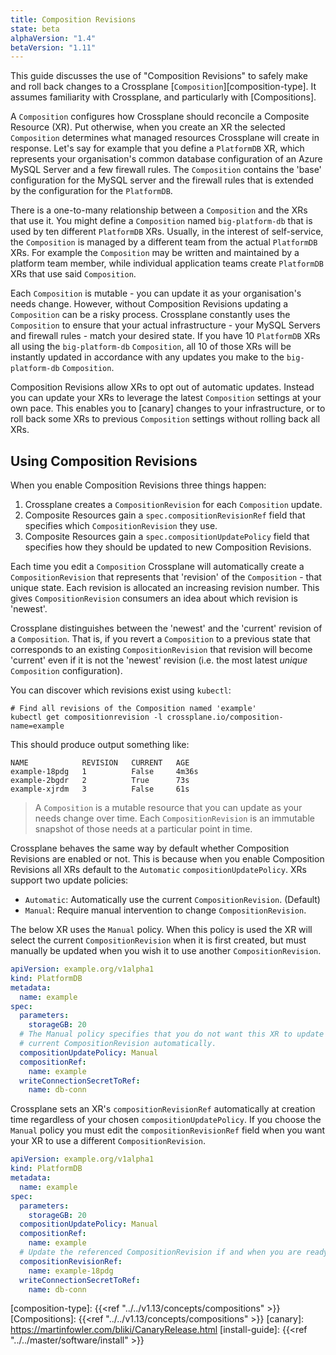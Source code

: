 ```yaml
---
title: Composition Revisions
state: beta
alphaVersion: "1.4"
betaVersion: "1.11"
---
```


This guide discusses the use of "Composition Revisions" to safely make and roll
back changes to a Crossplane [`Composition`][composition-type]. It assumes
familiarity with Crossplane, and particularly with
[Compositions].

A `Composition` configures how Crossplane should reconcile a Composite Resource
(XR). Put otherwise, when you create an XR the selected `Composition` determines
what managed resources Crossplane will create in response. Let's say for example
that you define a `PlatformDB` XR, which represents your organisation's common
database configuration of an Azure MySQL Server and a few firewall rules. The
`Composition` contains the 'base' configuration for the MySQL server and the
firewall rules that is extended by the configuration for the `PlatformDB`.

There is a one-to-many relationship between a `Composition` and the XRs that use
it. You might define a `Composition` named `big-platform-db` that is used by ten
different `PlatformDB` XRs. Usually, in the interest of self-service, the
`Composition` is managed by a different team from the actual `PlatformDB` XRs.
For example the `Composition` may be written and maintained by a platform team
member, while individual application teams create `PlatformDB` XRs that use said
`Composition`.

Each `Composition` is mutable - you can update it as your organisation's needs
change. However, without Composition Revisions updating a `Composition` can be a
risky process. Crossplane constantly uses the `Composition` to ensure that your
actual infrastructure - your MySQL Servers and firewall rules - match your
desired state. If you have 10 `PlatformDB` XRs all using the `big-platform-db`
`Composition`, all 10 of those XRs will be instantly updated in accordance with
any updates you make to the `big-platform-db` `Composition`.

Composition Revisions allow XRs to opt out of automatic updates. Instead you can
update your XRs to leverage the latest `Composition` settings at your own pace.
This enables you to [canary] changes to your infrastructure, or to roll back
some XRs to previous `Composition` settings without rolling back all XRs.

## Using Composition Revisions

When you enable Composition Revisions three things happen:

1. Crossplane creates a `CompositionRevision` for each `Composition` update.
1. Composite Resources gain a `spec.compositionRevisionRef` field that specifies
   which `CompositionRevision` they use.
1. Composite Resources gain a `spec.compositionUpdatePolicy` field that
   specifies how they should be updated to new Composition Revisions.

Each time you edit a `Composition` Crossplane will automatically create a
`CompositionRevision` that represents that 'revision' of the `Composition` -
that unique state. Each revision is allocated an increasing revision number.
This gives `CompositionRevision` consumers an idea about which revision is
'newest'.

Crossplane distinguishes between the 'newest' and the 'current' revision of a
`Composition`. That is, if you revert a `Composition` to a previous state that
corresponds to an existing `CompositionRevision` that revision will become
'current' even if it is not the 'newest' revision (i.e. the most latest _unique_
`Composition` configuration).

You can discover which revisions exist using `kubectl`:

```console
# Find all revisions of the Composition named 'example'
kubectl get compositionrevision -l crossplane.io/composition-name=example
```

This should produce output something like:

```console
NAME            REVISION   CURRENT   AGE
example-18pdg   1          False     4m36s
example-2bgdr   2          True      73s
example-xjrdm   3          False     61s
```

> A `Composition` is a mutable resource that you can update as your needs
> change over time. Each `CompositionRevision` is an immutable snapshot of those
> needs at a particular point in time.

Crossplane behaves the same way by default whether Composition Revisions are
enabled or not. This is because when you enable Composition Revisions all XRs
default to the `Automatic` `compositionUpdatePolicy`. XRs support two update
policies:

* `Automatic`: Automatically use the current `CompositionRevision`. (Default)
* `Manual`: Require manual intervention to change `CompositionRevision`.

The below XR uses the `Manual` policy. When this policy is used the XR will
select the current `CompositionRevision` when it is first created, but must
manually be updated when you wish it to use another `CompositionRevision`.

```yaml
apiVersion: example.org/v1alpha1
kind: PlatformDB
metadata:
  name: example
spec:
  parameters:
    storageGB: 20
  # The Manual policy specifies that you do not want this XR to update to the
  # current CompositionRevision automatically.
  compositionUpdatePolicy: Manual
  compositionRef:
    name: example
  writeConnectionSecretToRef:
    name: db-conn
```

Crossplane sets an XR's `compositionRevisionRef` automatically at creation time
regardless of your chosen `compositionUpdatePolicy`. If you choose the `Manual`
policy you must edit the `compositionRevisionRef` field when you want your XR to
use a different `CompositionRevision`.

```yaml
apiVersion: example.org/v1alpha1
kind: PlatformDB
metadata:
  name: example
spec:
  parameters:
    storageGB: 20
  compositionUpdatePolicy: Manual
  compositionRef:
    name: example
  # Update the referenced CompositionRevision if and when you are ready.
  compositionRevisionRef:
    name: example-18pdg
  writeConnectionSecretToRef:
    name: db-conn
```

[composition-type]: {{<ref "../../v1.13/concepts/compositions" >}}
[Compositions]: {{<ref "../../v1.13/concepts/compositions" >}}
[canary]: https://martinfowler.com/bliki/CanaryRelease.html
[install-guide]: {{<ref "../../master/software/install" >}}
